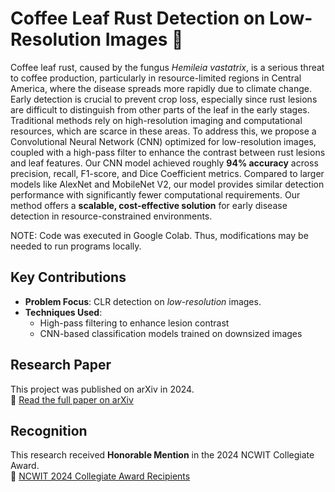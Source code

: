 # Coffee Leaf Rust Detection on Low-Resolution Images 🌿
Coffee leaf rust, caused by the fungus *Hemileia vastatrix*, is a serious threat to coffee production, particularly in resource-limited regions in Central America, where the disease spreads more rapidly due to climate change. Early detection is crucial to prevent crop loss, especially since rust lesions are difficult to distinguish from other parts of the leaf in the early stages. Traditional methods rely on high-resolution imaging and computational resources, which are scarce in these areas. To address this, we propose a Convolutional Neural Network (CNN) optimized for low-resolution images, coupled with a high-pass filter to enhance the contrast between rust lesions and leaf features. Our CNN model achieved roughly **94% accuracy** across precision, recall, F1-score, and Dice Coefficient metrics. Compared to larger models like AlexNet and MobileNet V2, our model provides similar detection performance with significantly fewer computational requirements. Our method offers a **scalable, cost-effective solution** for early disease detection in resource-constrained environments.

NOTE: Code was executed in Google Colab. Thus, modifications may be needed to run programs locally. 

## Key Contributions
- **Problem Focus**: CLR detection on *low-resolution* images.
- **Techniques Used**:
  - High-pass filtering to enhance lesion contrast
  - CNN-based classification models trained on downsized images

## Research Paper
This project was published on arXiv in 2024.  
🔗 [Read the full paper on arXiv](https://arxiv.org/abs/2407.14737)

## Recognition
This research received **Honorable Mention** in the 2024 NCWIT Collegiate Award.  
🔗 [NCWIT 2024 Collegiate Award Recipients](https://www.aspirations.org/news/2024-aic-collegiate-award-recipients)
